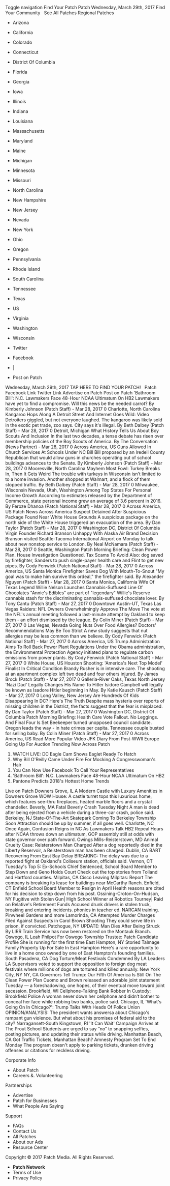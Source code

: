 Toggle navigation Find Your Patch Patch Wednesday, March 29th, 2017 Find Your Community   See All Patches Regional Patches

*   Arizona
*   California
*   Colorado
*   Connecticut
*   District Of Columbia
*   Florida
*   Georgia
*   Iowa
*   Illinois
*   Indiana
*   Louisiana
*   Massachusetts
*   Maryland
*   Maine
*   Michigan
*   Minnesota
*   Missouri
*   North Carolina
*   New Hampshire
*   New Jersey
*   Nevada
*   New York
*   Ohio
*   Oregon
*   Pennsylvania
*   Rhode Island
*   South Carolina
*   Tennessee
*   Texas
*   US
*   Virginia
*   Washington
*   Wisconsin

*   Twitter
*   Facebook
*   |
*   Post on Patch

Wednesday, March 29th, 2017 TAP HERE TO FIND YOUR PATCH!   Patch Facebook Link Twitter Link Advertise on Patch Post on Patch 'Bathroom Bill': N.C. Lawmakers Face 48-Hour NCAA Ultimatum On HB2 Lawmakers have yet to find a compromise. Will this news be the needed carrot? By Kimberly Johnson (Patch Staff) - Mar 28, 2017 0 Charlotte, North Carolina Kangaroo Hops Along A Detroit Street And Internet Goes Wild: Video Detroiters giggled, but not everyone laughed. The kangaroo was likely sold in the exotic pet trade, zoo says. City says it's illegal. By Beth Dalbey (Patch Staff) - Mar 28, 2017 0 Detroit, Michigan What History Tells Us About Boy Scouts And Inclusion In the last two decades, a tense debate has risen over membership policies of the Boy Scouts of America. By The Conversation (News Partner) - Mar 28, 2017 0 Across America, US Guns Allowed In Church Services At Schools Under NC Bill Bill proposed by an Iredell County Republican that would allow guns in churches operating out of school buildings advances to the Senate. By Kimberly Johnson (Patch Staff) - Mar 28, 2017 0 Mooresville, North Carolina Mayhem Most Fowl: Turkey Breaks In, Then It Gets Weird The trouble with turkeys in Wisconsin isn’t limited to to a home invasion. Another shopped at Walmart, and a flock of them stopped traffic. By Beth Dalbey (Patch Staff) - Mar 28, 2017 0 Milwaukee, Wisconsin Nevada, Utah, Washington Among Top States For Personal Income Growth According to estimates released by the Department of Commerce, state personal income grew an average of 3.6 percent in 2016. By Feroze Dhanoa (Patch National Staff) - Mar 28, 2017 0 Across America, US Patch News Across America Suspect Detained After Suspicious Package Found Near White House Grounds A suspicious package on the north side of the White House triggered an evacuation of the area. By Dan Taylor (Patch Staff) - Mar 28, 2017 0 Washington DC, District Of Columbia Virgin Founder Richard Branson Unhappy With Alaska Air Brand Decision Branson visited Seattle-Tacoma International Airport on Monday to talk about new nonstop service to London. By Neal McNamara (Patch Staff) - Mar 28, 2017 0 Seattle, Washington Patch Morning Briefing: Clean Power Plan. House Investigation Questioned. Tax Scams To Avoid Also: dog saved by firefighter, Sanders to push single-payer health care and Flint to get new pipes. By Cody Fenwick (Patch National Staff) - Mar 28, 2017 0 Across America, US Santa Monica Firefighter Saves Dog With Mouth-To-Snout "My goal was to make him survive this ordeal," the firefighter said. By Alexander Nguyen (Patch Staff) - Mar 28, 2017 0 Santa Monica, California Wife Of Texas Legend Willie Nelson Launches Cannabis-Suffused Line Of Chocolates "Annie's Edibles" are part of "legendary" Willie's Reserve cannabis stash for the discriminating cannabis-suffused chocolate lover. By Tony Cantu (Patch Staff) - Mar 27, 2017 0 Downtown Austin-UT, Texas Las Vegas Raiders: NFL Owners Overwhelmingly Approve The Move The vote at the NFL's annual meeting followed a last-minute attempt by Oakland to keep them - an effort dismissed by the league. By Colin Miner (Patch Staff) - Mar 27, 2017 0 Las Vegas, Nevada Going Nuts Over Food Allergies? Doctors' Recommendations May Be Too Strict A new study suggests that nut allergies may be less common than we believe. By Cody Fenwick (Patch National Staff) - Mar 27, 2017 0 Across America, US Trump Administration Aims To Roll Back Power Plant Regulations Under the Obama administration, the Environmental Protection Agency initiated plans to regulate carbon emissions from power plants. By Cody Fenwick (Patch National Staff) - Mar 27, 2017 0 White House, US Houston Shooting: 'America's Next Top Model' Finalist In Critical Condition Brandy Rusher is in intensive care. The shooting at an apartment complex left two dead and four others injured. By James Brock (Patch Staff) - Mar 27, 2017 0 Galleria-River Oaks, Texas North Jersey 'Nazi Dad' Legally Changes His Name To Hitler Isidore Campbell will legally be known as Isadore Hitler beginning in May. By Katie Kausch (Patch Staff) - Mar 27, 2017 0 Long Valley, New Jersey Are Hundreds Of Kids Disappearing In DC? Here's The Truth Despite mass hysteria over reports of missing children in the District, the facts suggest that the fear is misplaced. By Dan Taylor (Patch Staff) - Mar 27, 2017 0 Washington DC, District Of Columbia Patch Morning Briefing: Health Care Vote Fallout. No Leggings. And Final Four Is Set Beekeeper turned unopposed council candidate. Oregon leads the way - in hate crimes per capita. Tennessee couple busted for selling baby. By Colin Miner (Patch Staff) - Mar 27, 2017 0 Across America, US Read More Popular Video JFK Diary From Post-WWII Europe Going Up For Auction Trending Now Across Patch

1.  WATCH LIVE: DC Eagle Cam Shows Eaglet Ready To Hatch
2.  Why Bill O'Reilly Came Under Fire For Mocking A Congresswoman's Hair
3.  You Can Now Use Facebook To Call Your Representatives
4.  'Bathroom Bill': N.C. Lawmakers Face 48-Hour NCAA Ultimatum On HB2
5.  Pantone Predicts 2018's Hottest Home Trends

Live on Patch Downers Grove, IL A Modern Castle with Luxury Amenities in Downers Grove WOW House: A castle turret tops this luxurious home, which features see-thru fireplaces, heated marble floors and a crystal chandelier. Beverly, MA Fatal Beverly Crash Tuesday Night A man is dead after being ejected from a vehicle during a three-car crash, police said. Berkeley, NJ State-Of-The-Art Skatepark Coming To Berkeley Township Soon Attraction should be up by summer, if all goes well. Charlotte, NC Once Again, Confusion Reigns in NC As Lawmakers Talk HB2 Repeal Hours after NCAA throws down an ultimatum, GOP assembly still at odds with state governor over path forward. Owings Mills-Reisterstown, MD Animal Cruelty Case: Reisterstown Man Charged After a dog reportedly died in the Liberty Reservoir, a Reisterstown man has been charged. Dublin, CA BART Recovering From East Bay Delay BREAKING: The delay was due to a reported fight at Oakland's Coliseum station, officials said. Vernon, CT Tuesday's Top 5: Ex-Schools Chief Sentenced, School Board Member to Step Down and Geno Holds Court Check out the top stories from Tolland and Hartford counties. Milpitas, CA Cisco Leaving Milpitas: Report The company is breaking its lease for buildings near McCarthy Ranch. Enfield, CT Enfield School Board Member to Resign in April Health reasons are cited for his decision to step down from his post. Ossining-Croton-On-Hudson, NY Fugitive with Stolen Gun| High School Winner at Robotics Tourney| Raid on Relative's Retirement Funds Accused drunk drivers in stolen truck, breaking and entering incidents. phonics in teacher ed. NARCAN training. Pinwheel Gardens and more Lamorinda, CA Attempted Murder Charges Filed Against Suspects in Carol Brown Shooting They could serve life in prison, if convicted. Patchogue, NY UPDATE: Man Dies After Being Struck By LIRR Train Service has now been restored on the Montauk Branch. Oswego, IL Leah Philpot For Oswego Township Trustee: Patch Candidate Profile She is running for the first time East Hampton, NY Storied Talmage Family Property Up For Sale In East Hampton Here's a rare opportunity to live in a home once owned by one of East Hampton's founding families. South Pasadena, CA Dog Torture/Meat Festivals Condemned By LA Leaders LA Supervisors voted to support the opposition to foreign dog meat festivals where millions of dogs are tortured and killed annually. New York City, NY NY, CA Governors Tell Trump: Our Fifth Of America Is Still On The Clean Power Plan Cuomo and Brown released an adorable joint statement Tuesday — a foreshadowing, one hopes, of their eventual move toward joint secession. Brookfield, WI Cellphone-Talking Bank Robber In Custody: Brookfield Police A woman never down her cellphone and didn’t bother to conceal her face while robbing two banks, police said. Chicago, IL 'What's Going On In Chicago?': Trump Talks With Heads Of Police Union OPINION/ANALYSIS: The president wants answersa about Chicago's rampant gun violence. But what about his promises of federal aid to the city? Narragansett-South Kingstown, RI 'It Can Wait' Campaign Arrives at The Prout School Students are urged to say “no” to snapping selfies, posting pictures, and updating their status while driving. Manhattan Beach, CA Got Traffic Tickets, Manhattan Beach? Amnesty Program Set To End Monday The program doesn't apply to parking tickets, drunken driving offenses or citations for reckless driving.

Corporate Info

*   About Patch
*   Careers &. Volunteering

Partnerships

*   Advertise
*   Patch for Businesses
*   What People Are Saying

Support

*   FAQs
*   Contact Us
*   All Patches
*   About our Ads
*   Resource Center

Copyright © 2017 Patch Media. All Rights Reserved.

*   **Patch Network**
*   Terms of Use
*   Privacy Policy